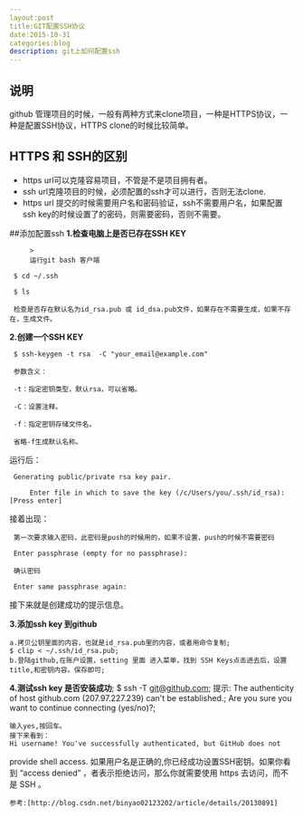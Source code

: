 ```yaml
---
layout:post
title:GIT配置SSH协议
date:2015-10-31
categories:blog
description: git上如何配置ssh
---
```


## 说明
github 管理项目的时候，一般有两种方式来clone项目，一种是HTTPS协议，一种是配置SSH协议，HTTPS clone的时候比较简单。

## HTTPS 和 SSH的区别

- https url可以克隆容易项目，不管是不是项目拥有者。
- ssh url克隆项目的时候，必须配置的ssh才可以进行，否则无法clone.
- https url 提交的时候需要用户名和密码验证，ssh不需要用户名，如果配置ssh key的时候设置了的密码，则需要密码，否则不需要。


##添加配置ssh
  **1.检查电脑上是否已存在SSH KEY**  

       	 >
         运行git bash 客户端  

	 $ cd ~/.ssh  

	 $ ls  

	 检查是否存在默认名为id_rsa.pub 或 id_dsa.pub文件，如果存在不需要生成，如果不存在，生成文件。  

  **2.创建一个SSH KEY**   

	 $ ssh-keygen -t rsa  -C "your_email@example.com"  

	 参数含义：  

	 -t：指定密钥类型，默认rsa，可以省略。  

	 -C：设置注释。  

	 -f：指定密钥存储文件名。  

	 省略-f生成默认名称。  

   运行后：  

	 Generating public/private rsa key pair.  

         Enter file in which to save the key (/c/Users/you/.ssh/id_rsa): [Press enter]  

   接着出现：  

	 第一次要求输入密码，此密码是push的时候用的，如果不设置，push的时候不需要密码  

	 Enter passphrase (empty for no passphrase):   

	 确认密码  

	 Enter same passphrase again:  

   接下来就是创建成功的提示信息。  

  **3.添加ssh key 到github**  

	a.拷贝公钥里面的内容，也就是id_rsa.pub里的内容，或者用命令复制;
	$ clip < ~/.ssh/id_rsa.pub;
	b.登陆github,在账户设置，setting 里面 进入菜单，找到 SSH Keys点击进去后，设置title,和密钥内容。保存即可;

  **4.测试ssh key 是否安装成功**;
        $ ssh -T git@github.com;
	提示:
	The authenticity of host github.com (207.97.227.239) can't be established.;
	Are you sure you want to continue connecting (yes/no)?;
	
	输入yes,按回车。
	接下来看到：
	Hi username! You've successfully authenticated, but GitHub does not
 provide shell access.
	如果用户名是正确的,你已经成功设置SSH密钥。如果你看到 “access denied” ，者表示拒绝访问，那么你就需要使用 https 去访问，而不是 SSH 。

	参考:[http://blog.csdn.net/binyao02123202/article/details/20130891]
